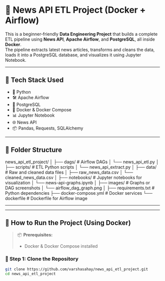 # 📰 News API ETL Project (Docker + Airflow)

This is a beginner-friendly **Data Engineering Project** that builds a complete ETL pipeline using **News API**, **Apache Airflow**, and **PostgreSQL**, all inside **Docker**.  
The pipeline extracts latest news articles, transforms and cleans the data, loads it into a PostgreSQL database, and visualizes it using Jupyter Notebook.

---

## 🚀 Tech Stack Used

- 🐍 Python  
- 🛠️ Apache Airflow  
- 🐘 PostgreSQL  
- 🐳 Docker & Docker Compose  
- 📊 Jupyter Notebook  
- 🌐 News API  
- 📦 Pandas, Requests, SQLAlchemy

---

## 📁 Folder Structure

news_api_etl_project/
│
├── dags/ # Airflow DAGs
│ └── news_api_etl.py
│
├── scripts/ # ETL Python scripts
│ └── news_api_extract.py
│
├── data/ # Raw and cleaned data files
│ ├── raw_news_data.csv
│ └── cleaned_news_data.csv
│
├── notebooks/ # Jupyter notebooks for visualization
│ └── news-api-graphs.ipynb
│
├── images/ # Graphs or DAG screenshots
│ └── airflow_dag_graph.png
│
├── requirements.txt # Python dependencies
├── docker-compose.yml # Docker services
└── dockerfile # Dockerfile for Airflow image


---


---

## 🚀 How to Run the Project (Using Docker)

> 📦 **Prerequisites:**
> - Docker & Docker Compose installed

### 🔹 Step 1: Clone the Repository
```bash
git clone https://github.com/varshasahay/news_api_etl_project.git
cd news_api_etl_project
